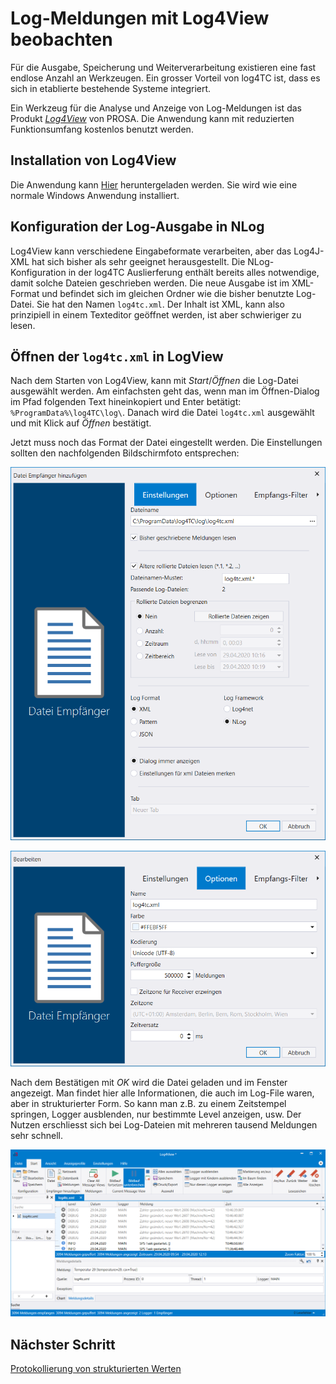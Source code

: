  # Log-Meldungen mit Log4View beobachten

 Für die Ausgabe, Speicherung und Weiterverarbeitung existieren eine fast endlose Anzahl an Werkzeugen. Ein grosser Vorteil von log4TC ist, dass es sich in etablierte bestehende Systeme integriert.

 Ein Werkzeug für die Analyse und Anzeige von Log-Meldungen ist das Produkt [*Log4View*](https://www.log4view.com/) von PROSA. Die Anwendung kann mit reduzierten Funktionsumfang kostenlos benutzt werden.

 ## Installation von Log4View

 Die Anwendung kann [Hier](https://www.log4view.de/download-1) heruntergeladen werden. Sie wird wie eine normale Windows Anwendung installiert.

 ## Konfiguration der Log-Ausgabe in NLog

 Log4View kann verschiedene Eingabeformate verarbeiten, aber das Log4J-XML hat sich bisher als sehr geeignet herausgestellt. Die NLog-Konfiguration in der log4TC Auslierferung enthält bereits alles notwendige, damit solche Dateien geschrieben werden. Die neue Ausgabe ist im XML-Format und befindet sich im gleichen Ordner wie die bisher benutzte Log-Datei. Sie hat den Namen `log4tc.xml`. Der Inhalt ist XML, kann also prinzipiell in einem Texteditor geöffnet werden, ist aber schwieriger zu lesen.

 ## Öffnen der `log4tc.xml` in LogView

Nach dem Starten von Log4View, kann mit *Start*/*Öffnen* die Log-Datei ausgewählt werden. Am einfachsten geht das, wenn man im Öffnen-Dialog im Pfad folgenden Text hineinkopiert und Enter betätigt: `%ProgramData%\log4TC\log\`. Danach wird die Datei `log4tc.xml` ausgewählt und mit Klick auf *Öffnen* bestätigt.

Jetzt muss noch das Format der Datei eingestellt werden. Die Einstellungen sollten den nachfolgenden Bildschirmfoto entsprechen:

![Einstellungen Log4View](_assets/log4view_config.png)

![Optionen Log4View](_assets/log4view_options.png)

Nach dem Bestätigen mit *OK* wird die Datei geladen und im Fenster angezeigt. Man findet hier alle Informationen, die auch im Log-File waren, aber in strukturierter Form. So kann man z.B. zu einem Zeitstempel springen, Logger ausblenden, nur bestimmte Level anzeigen, usw. Der Nutzen erschliesst sich bei Log-Dateien mit mehreren tausend Meldungen sehr schnell.

![Log4View](_assets/log4view.png)

## Nächster Schritt

[Protokollierung von strukturierten Werten](write_structured_values.md)


